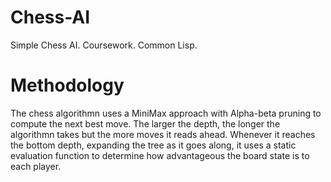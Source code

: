 # Chess-AI
Simple Chess AI. Coursework. Common Lisp.

# Methodology
The chess algorithmn uses a MiniMax approach with Alpha-beta pruning to compute the next best move.
The larger the depth, the longer the algorithmn takes but the more moves it reads ahead.
Whenever it reaches the bottom depth, expanding the tree as it goes along,
it uses a static evaluation function to determine how advantageous the board state is to each player.
